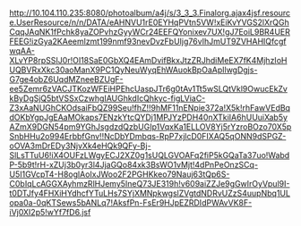 http://10.104.110.235:8080/photoalbum/a4j/s/3_3_3.Finalorg.ajax4jsf.resource.UserResource/n/n/DATA/eAHNVU1rE0EYHqPVtn5VW!xEiKvYVGS2lXrQGhCqqJAqNK1fPchk8yaZOPvhzGyyWCr24EEFQYonixev7UX!gJ7EoiL9BR4UERFEEG!izGya2KAeemlzmt199nmf93nevDvzFbUIjg76vIhJmUT9ZVHAHIQfcgfwqAA-XLvYP8rpSSIJ0r!OI18SaE0GbXQ4EAmDvifBkxJtzZRJhdiMeEX7fK4MjhzIoHUQBVRxXkc30aoManX9PC1QyNeuWyqEhWAuokBpOaApIlwgDgjs-G7ge4obZ6UqdMZneeBZUgF-ee5Zemr6zVACJTKozWFEiHPEhcUaspJTr6g0tAv1Tt5wSLQtVkl9OwucEkZvkByDgSjQ5btVSSxCzwhgIAUGhkdIcQhkyc-figLViaC-Z3xAaNUGhCKOdsaiFbQZ99Seu!fhZ!!9hMF11nENpie372a!X5k!rhFawVEdBqdOKbYgpJgEAaMOkaps7ENzkYtcQYDj1MPJYzPDH40nXTkiIA6hUUuiXab5yAZmX9DGN54pm9YGhJsgdzdQzbUGIp1VqxKa1ELLOV8Yj5rYzroBOzo70X5pSnbHHu2o994ErbbfGnv!!NcDbYDmbqs-RpP7xjlcD0FIXAQ5qONN9dSPGZ-oOVA3mDrEDy3NjvXk4eHQk9QFy-Bj-SlLsTTuU6!iX4OUFzLWgyECJ2XZ0g1sUQLGVOAFq2fiP5kGQaTa37uo!WabdP-5b9t!rH-xZUj3b0yr3l4JjaGQo84xk3BsWO1vMjt!4dPnPeOnzSCq-U5I1GVcpT4-H8oglAoIxJWoo2F2PGHKkeo79Nauj63tQp6S-C0bIqLcAGGXAyhmzRlHJemy5IneQ73JE319h!v609aiZZJe9gGwIrOyVpul9I-t0DTJfy4FHXiHYdhcfYTuLHs7SYjXMNpkwgslZVgtdNDRvUZzS4uupNbq1ULopa0a-0qKTSews5bANLq7!AksfPn-FsEr9HJpEZRDIdPWAvVK8F-iVj0XI2p5!wYf7fD6.jsf
